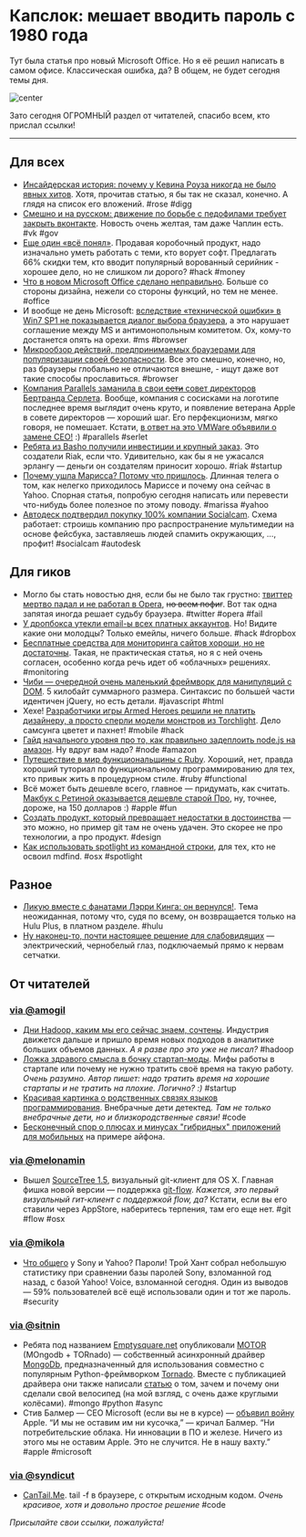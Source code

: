 # Капслок: мешает вводить пароль с 1980 года

Тут была статья про новый Microsoft Office. Но я её решил написать в самом офисе. Классическая ошибка, да? В общем, не будет сегодня темы дня.

![center](http://main.makeuseoflimited.netdna-cdn.com/wp-content/uploads/2010/12/OneLineJokes03.png?323f2c)

Зато сегодня ОГРОМНЫЙ раздел от читателей, спасибо всем, кто прислал ссылки!

-----

## Для всех
* [Инсайдерская история: почему у Кевина Роуза никогда не было явных хитов](http://www.businessinsider.com/digg-kevin-rose-untold-history-2012-7?op=1). Хотя, прочитав статью, я бы так не сказал, конечно. А глядя на список его вложений. #rose #digg
* [Смешно и на русском: движение по борьбе с педофилами требует закрыть вконтакте](http://www.ridus.ru/news/39961/). Новость очень желтая, там даже Чаплин есть. #vk #gov
* [Еще один «всё понял»](https://www.blurity.com/blog/2012/07/17/how-i-converted-a-software-thief-into-a-customer/). Продавая коробочный продукт, надо изначально уметь работать с теми, кто ворует софт. Предлагать 66% скидки тем, кто вводит популярный ворованный серийник - хорошее дело, но не слишком ли дорого? #hack #money
* [Что в новом Microsoft Office сделано неправильно](http://www.fastcodesign.com/1670308/what-the-new-microsoft-office-gets-wrong). Больше со стороны дизайна, нежели со стороны функций, но тем не менее. #office
* И вообще не день Microsoft: [вследствие «технической ошибки» в Win7 SP1 не показывается диалог выбора браузера](http://arstechnica.com/tech-policy/2012/07/windows-7-sp1-technical-error-violated-microsofts-antitrust-deal/), а это нарушает соглашение между MS и антимонопольным комитетом. Ох, кому-то достанется опять на орехи. #ms #browser
* [Микрообзор действий, предпринимаемых браузерами для популяризации своей безопасности](http://nakedsecurity.sophos.com/2012/07/16/which-browser-is-safest-the-browser-wars-are-back-and-this-time-you-win/). Все это смешно, конечно, но, раз браузеры глобально не отличаются внешне, - ищут даже вот такие способы прославиться. #browser
* [Компания Parallels заманила в свои <s>сети</s> совет директоров Бертранда Серлета](http://allthingsd.com/20120716/former-apple-vp-bertrand-serlet-joins-board-of-parallels/). Вообще, компания с сосисками на логотипе последнее время выглядит очень круто, и появление ветерана Apple в совете директоров — хороший шаг. Его перфекционизм, мягко говоря, не помешает. Кстати, [в ответ на это VMWare объявили о замене CEO!](http://www.wired.com/wiredenterprise/2012/07/vmware-shakeup/) :) #parallels #serlet
* [Ребята из Basho получили инвестиции и крупный заказ](http://gigaom.com/cloud/nosql-startup-basho-raises-11-1m-and-storms-japan/). Это создатели Riak, если что. Удивительно, как бы я не ужасался эрлангу — деньги он создателям приносит хорошо. #riak #startup
* [Почему ушла Марисса? Потому что пришлось](http://venturebeat.com/2012/07/17/marissa-mayer-yahoo/). Длинная телега о том, как нелегко приходилось Мариссе и почему она сейчас в Yahoo. Спорная статья, попробую сегодня написать или перевести что-нибудь более полезное по этому поводу. #marissa #yahoo
* [Автодеск подтвердил покупку 100% компании Socialcam](http://techcrunch.com/2012/07/17/socialcam-autodesk-60-million/). Схема работает: строишь компанию про распространение мультимедии на основе фейсбука, заставляешь людей спамить окружающих, …, профит! #socialcam #autodesk

## Для гиков
* Могло бы стать новостью дня, если бы не было так грустно: [твиттер мертво падал и не работал в Opera](http://my.opera.com/hallvors/blog/2012/07/17/twitter-crashes-itself-with-commas?1), <s>но всем пофиг</s>. Вот так одна запятая иногда решает судьбу браузера. #twitter #opera #fail
* [У дропбокса утекли email-ы всех платных аккаунтов](http://forums.dropbox.com/topic.php?id=64367). Но! Видите какие они молодцы? Только емейлы, ничего больше. #hack #dropbox
* [Бесплатные средства для мониторинга сайтов хороши, но не достаточны](http://copperegg.com/why-free-website-monitoring-is-good-but-not-good-enough/). Такая, не практическая статья, но я с ней очень согласен, особенно когда речь идет об «облачных» решениях. #monitoring
* [Чиби — очередной очень маленький фреймворк для манипуляций с DOM](https://github.com/kylebarrow/chibi). 5 килобайт суммарного размера. Синтаксис по большей части идентичен jQuery, но есть детали. #javascript #html
* Хехе! [Разработчики игры Armed Heroes решили не платить дизайнеру, а просто сперли модели монстров из Torchlight](http://www.geek.com/articles/games/torchlight-art-assets-stolen-used-in-ios-game-armed-heroes-20120717/). Дело самсунга цветет и пахнет! #mobile #hack
* [Гайд начального уровня про то, как правильно задеплоить node.js на амазон](http://www.jmanzano.es/blog/?p=411). Ну вдруг вам надо? #node #amazon
* [Путешествие в мир функциональщины с Ruby](http://www.naildrivin5.com/blog/2012/07/17/adventures-in-functional-programming-with-ruby.html). Хороший, нет, правда хороший туториал по функциональному программированию для тех, кто привык жить в процедурном стиле. #ruby #functional
* Всё может быть дешевле всего, главное — придумать, как считать. [Макбук с Ретиной оказывается дешевле старой Про](http://danbarber.me/the-retina-macbook-pro-is-cheaper-than-the-regular-macbook-pro/), ну, точнее, дороже, на 150 долларов :) #apple #fun
* [Создать продукт, который превращает недостатки в достоинства](http://ninjasandrobots.com/design-a-product) — это можно, но пример git там не очень удачен. Это скорее не про технологии, а про продукт. #design
* [Как использовать spotlight из командной строки](http://0xfe.blogspot.com/2006/03/using-spotlight-from-os-x-commandline.html), для тех, кто не освоил mdfind. #osx #spotlight


## Разное
* [Ликую вместе с фанатами Лэрри Кинга: он вернулся!](http://paidcontent.org/2012/07/17/larry-king-returns-new-show-kicks-off-on-hulu-tuesday/). Тема неожиданная, потому что, судя по всему, он возвращается только на Hulu Plus, в платном разделе. #hulu
* [Ну наконец-то, почти настоящее решение для слабовидящих](http://www.extremetech.com/extreme/132918-the-laser-powered-bionic-eye-that-gives-576-pixel-grayscale-vision-to-the-blind) — электрический, чернобелый глаз, подключаемый прямо к нервам сетчатки.

## От читателей

### [via @amogil](http://github.com/amogil)

* [Дни Hadoop, каким мы его сейчас знаем, сочтены](http://gigaom.com/cloud/why-the-days-are-numbered-for-hadoop-as-we-know-it/). Индустрия движется дальше и пришло время новых подходов в аналитике больших объемов данных. *А я разве про это уже не писал?* #hadoop
* [Ложка здравого смысла в бочку стартап-моды](http://michaelochurch.wordpress.com/2012/07/08/dont-waste-your-time-in-crappy-startup-jobs/). Мифы работы в стартапе или почему не нужно тратить своё время на такую работу. *Очень разумно. Автор пишет: надо тратить время на хорошие стартапы и не тратить на плохие. Логично? :)* #startup
* [Красивая картинка о родственных связях языков программирования](http://griffsgraphs.com/2012/07/01/programming-languages-influences/). Внебрачные дети детектед. *Там не только внебрачные дети, но и близкородственные связи!* #code
* [Бесконечный спор о плюсах и минусах "гибридных" приложений для мобильных](http://www.cocoacontrols.com/posts/a-primer-on-hybrid-apps-for-ios) на примере айфона.

### [via @melonamin](http://github.com/melonamin)
* Вышел [SourceTree 1.5](http://blog.bitbucket.org/2012/07/17/sourcetree-1-5-going-with-the-flow/), визуальный git-клиент для OS X. Главная фишка новой версии — поддержка [git-flow](http://nvie.com/posts/a-successful-git-branching-model/). *Кажется, это первый визуальный гит-клиент с поддержкой flow, да?* Кстати, если вы его ставили через AppStore, наберитесь терпения, там его еще нет. #git #flow #osx

### [via @mikola](http://github.com/mikola)
* [Что общего](http://www.troyhunt.com/2012/07/what-do-sony-and-yahoo-have-in-common.html) у Sony и Yahoo? Пароли! Трой Хант собрал небольшую статистику при сравнении базы паролей Sony, взломанной год назад, с базой Yahoo! Voice, взломанной сегодня. Один из выводов — 59% пользователей всё ещё использовали один и тот же пароль. #security

### [via @sitnin](http://github.com/sitnin)
* Ребята под названием [Emptysquare.net](http://emptysquare.net) опубликовали [MOTOR](http://emptysquare.net/blog/introducing-motor-an-asynchronous-mongodb-driver-for-python-and-tornado/) (MOngodb + TORnado) — собственный асинхронный драйвер [MongoDb](http://www.mongodb.org/), предназначенный для использования совместно с популярным Python-фреймворком [Tornado](http://www.tornadoweb.org/). Вместе с публикацией драйвера они также написали [статью](http://emptysquare.net/blog/motor-internals-how-i-asynchronized-a-synchronous-library/) о том, зачем и почему они сделали свой велосипед (на мой взгляд, c очень даже круглыми колёсами). #mongo #python #async
* Стив Балмер &mdash; CEO Microsoft (если вы не в курсе) — [объявил войну](http://mashable.com/2012/07/10/microsofts-ballmer-war-on-apple/) Apple. “И мы не оставим им ни кусочка,” — кричал Балмер. “Ни потребительские облака. Ни инновации в ПО и железе. Ничего из этого мы не оставим Apple. Это не случится. Не в нашу вахту.” #apple #microsoft

### [via @syndicut](http://github.com/syndicut)
* [CanTail.Me](http://cantail.me/). tail -f в браузере, с открытым исходным кодом. *Очень красивое, хотя и довольно простое решение* #code

*Присылайте свои ссылки, пожалуйста!*

